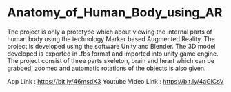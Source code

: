 # Anatomy_of_Human_Body_using_AR
The project is only a prototype which about viewing the internal parts of human body using the technology Marker based Augmented Reality. The project is developed using the software Unity and Blender. The 3D model developed is exported in .fbs format and imported into unity game engine. The project consist of three parts skeleton, brain and heart which can be grabbed, zoomed and automatic rotations of the objects is also given.  

App Link : https://bit.ly/46msdX3
Youtube Video Link : https://bit.ly/4aGlCsV
